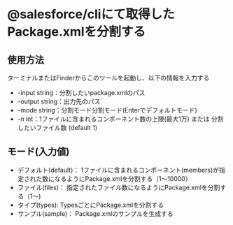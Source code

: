 # @salesforce/cliにて取得したPackage.xmlを分割する

## 使用方法
ターミナルまたはFinderからこのツールを起動し、以下の情報を入力する
- -input string：分割したいpackage.xmlのパス
- -output string：出力先のパス
- -mode string：分割モード分割モード(Enterでデフォルトモード)
- -n int：1ファイルに含まれるコンポーネント数の上限(最大1万) または 分割したいファイル数 (default 1)

## モード(入力値)
- デフォルト(default)： 1ファイルに含まれるコンポーネント(members)が指定された数になるようにPackage.xmlを分割する（1〜10000）
- ファイル(files)： 指定されたファイル数になるようにPackage.xmlを分割する（1〜)
- タイプ(types): TypesごとにPackage.xmlを分割する
- サンプル(sample)： Package.xmlのサンプルを生成する 
